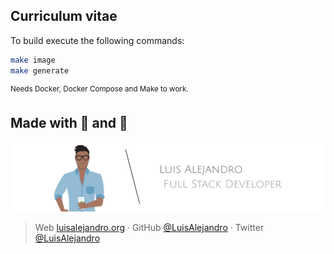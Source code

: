 ## Curriculum vitae

To build execute the following commands:

```bash
make image
make generate
```
<sup>Needs Docker, Docker Compose and Make to work.</sup>

## Made with 💖 and 🍔

![Banner](https://raw.githubusercontent.com/LuisAlejandro/curriculum-vitae/master/images/author-banner.svg)

> Web [luisalejandro.org](http://luisalejandro.org/) · GitHub [@LuisAlejandro](https://github.com/LuisAlejandro) · Twitter [@LuisAlejandro](https://twitter.com/LuisAlejandro)